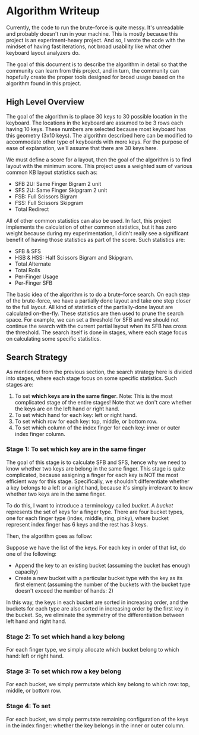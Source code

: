 # Algorithm Writeup

Currently, the code to run the brute-force is quite messy. It's unreadable and probably doesn't run in your machine.
This is mostly because this project is an experiment-heavy project.
And so, I wrote the code with the mindset of having fast iterations, not broad usability like what other
keyboard layout analyzers do.

The goal of this document is to describe the algorithm in detail so that the community can learn from this project,
and in turn, the community can hopefully create the proper tools designed for broad usage based on the algorithm found
in this project.

## High Level Overview

The goal of the algorithm is to place 30 keys to 30 possible location in the keyboard.
The locations in the keyboard are assumed to be 3 rows each having 10 keys.
These numbers are selected because most keyboard has this geometry (3x10 keys).
The algorithm described here can be modified to accommodate other type of keyboards with more keys.
For the purpose of ease of explanation, we'll assume that there are 30 keys here.

We must define a score for a layout, then the goal of the algorithm is to find layout with the minimum score.
This project uses a weighted sum of various common KB layout statistics such as:

- SFB 2U: Same Finger Bigram 2 unit
- SFS 2U: Same Finger Skipgram 2 unit
- FSB: Full Scissors Bigram
- FSS: Full Scissors Skipgram
- Total Redirect

All of other common statistics can also be used. In fact, this project implements the calculation of other common statistics,
but it has zero weight because during my experimentation, I didn't really see a significant benefit of having those statistics as part of the score.
Such statistics are:

- SFB & SFS
- HSB & HSS: Half Scissors Bigram and Skipgram.
- Total Alternate
- Total Rolls
- Per-Finger Usage
- Per-Finger SFB

The basic idea of the algorithm is to do a brute-force search. On each step of the brute-force, we have a partially done layout and take one step closer to the full layout. All kind of statistics of the partially-done layout are calculated on-the-fly. These statistics are then used to prune the search space. For example, we can set a threshold for SFB and we should not continue the search with the current partial layout when its SFB has cross the threshold. The search itself is done in stages, where each stage focus on calculating some specific statistics.

## Search Strategy

As mentioned from the previous section, the search strategy here is divided into stages, where each stage focus on some specific statistics. Such stages are:

1. To set **which keys are in the same finger**. Note: This is the most complicated stage of the entire stages! Note that we don't care whether the keys are on the left hand or right hand.
2. To set which hand for each key: left or right hand.
3. To set which row for each key: top, middle, or bottom row.
4. To set which column of the index finger for each key: inner or outer index finger column.

### Stage 1: To set which key are in the same finger

The goal of this stage is to calculate SFB and SFS, hence why we need to know whether two keys are belong in the same finger. This stage is quite complicated, because assigning a finger for each key is NOT the most efficient way for this stage. Specifically, we shouldn't differentiate whether a key belongs to a left or a right hand, because it's simply irrelevant to know whether two keys are in the same finger.

To do this, I want to introduce a terminology called _bucket_. A _bucket_ represents the set of keys for a finger type. There are four bucket types, one for each finger type (index, middle, ring, pinky), where bucket represent index finger has 6 keys and the rest has 3 keys.

Then, the algorithm goes as follow:

Suppose we have the list of the keys. For each key in order of that list, do one of the following:

- Append the key to an existing bucket (assuming the bucket has enough capacity)
- Create a new bucket with a particular bucket type with the key as its first element (assuming the number of the buckets with the bucket type doesn't exceed the number of hands: 2)

In this way, the keys in each bucket are sorted in increasing order, and the buckets for each type are also sorted in increasing order by the first key in the bucket. So, we eliminate the symmetry of the differentiation between left hand and right hand.

### Stage 2: To set which hand a key belong

For each finger type, we simply allocate which bucket belong to which hand: left or right hand.

### Stage 3: To set which row a key belong

For each bucket, we simply permutate which key belong to which row: top, middle, or bottom row.

### Stage 4: To set

For each bucket, we simply permutate remaining configuration of the keys in the index finger: whether the key belongs in the inner or outer column.

##
